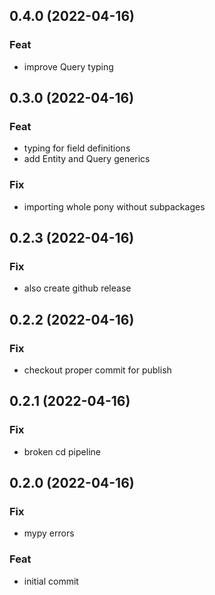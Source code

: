 ## 0.4.0 (2022-04-16)

### Feat

- improve Query typing

## 0.3.0 (2022-04-16)

### Feat

- typing for field definitions
- add Entity and Query generics

### Fix

- importing whole pony without subpackages

## 0.2.3 (2022-04-16)

### Fix

- also create github release

## 0.2.2 (2022-04-16)

### Fix

- checkout proper commit for publish

## 0.2.1 (2022-04-16)

### Fix

- broken cd pipeline

## 0.2.0 (2022-04-16)

### Fix

- mypy errors

### Feat

- initial commit
